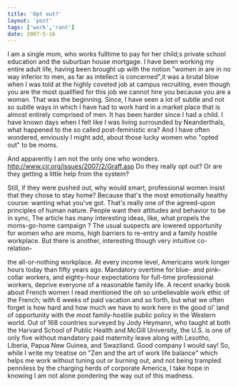 ```yaml
---
title: 'Opt out?'
layout: 'post'
tags: ['work','rant']
date: 2007-5-16
---
```



I am a single mom, who works fulltime to pay for her child;s private school education and the suburban house mortgage. I have been working my entire adult life, having been brought up with the notion "women in are in no way inferior to men, as far as intellect is concerned",it was a brutal blow when I was told at the highly coveted job at campus recruiting, even though you are the most qualified for this job we cannot hire you because you are a woman.
That was the beginning. Since, I have seen a lot of subtle and not so subtle ways in which I have had to work hard in a market place that is almost entirely comprised of men. It has been harder since I had a child. I have known days when I felt like I was living surrounded by Neanderthals, what happened to the so called post-feministic era? And I have often wondered, enviously I might add, about those lucky women who "opted out" to be moms.

And apparently I am not the only one who wonders.
http://www.cjr.org/issues/2007/2/Graff.asp
Do they really opt out? Or are they getting a little help from the system?

Still, if they were pushed out, why would smart, professional women
insist that they chose to stay home? Because that's the most emotionally healthy
course: wanting what you've got. That's really one of the agreed-upon
principles of human nature. People want their attitudes and behavior to be in
sync,
The article has many interesting ideas, like, what propels the moms-go-home campaign ? The usual suspects are lowered opportunity for women who are moms, high barriers to re-entry and a family hostile workplace. But there is another, interesting though very intuitive co-relation-

the all-or-nothing workplace. At every income level, Americans work
longer hours today than fifty years ago. Mandatory overtime for blue- and
pink-collar workers, and eighty-hour expectations for full-time professional
workers, deprive everyone of a reasonable family life.
A recent snarky book about French women I read mentioned the oh so unbelievable work ethic of the French; with 6 weeks of paid vacation and so forth, but what we often forget is how hard and how much we have to work here in the good ol' land of opportunity with the most family-hostile public policy in the Western world.
Out of 168 countries surveyed by Jody Heymann, who taught at both the Harvard School of Public Health and McGill University, the U.S. is one of only five without mandatory paid maternity leave along with Lesotho, Liberia, Papua New Guinea, and Swaziland.
Good company I would say!
So, while I write my treatise on "Zen and the art of work life balance" which helps me work without tuning out or burning out, and not being trampled penniless by the charging herds of corporate America, I take hope in knowing I am not alone pondering the way out of this madness.

